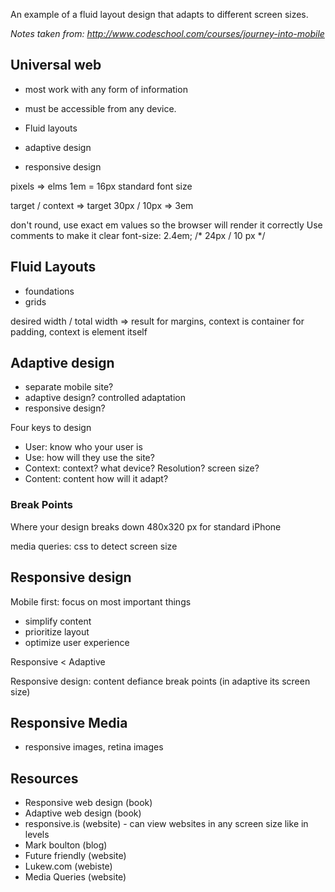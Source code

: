 An example of a fluid layout design that adapts to different screen sizes.

_Notes taken from: http://www.codeschool.com/courses/journey-into-mobile_

## Universal web
* most work with any form of information
* must be accessible from any device. 

* Fluid layouts
* adaptive design
* responsive design

pixels => elms
1em = 16px standard font size

target / context => target
30px / 10px => 3em

don't round, use exact em values so the browser will render it correctly
Use comments to make it clear 
font-size: 2.4em; /* 24px / 10 px */

## Fluid Layouts
* foundations
* grids

desired width / total width => result
for margins, context is container
for padding, context is element itself

## Adaptive design
* separate mobile site?
* adaptive design? controlled adaptation 
* responsive design? 

Four keys to design
* User: know who your user is
* Use: how will they use the site?
* Context: context? what device? Resolution? screen size?
* Content: content how will it adapt? 

### Break Points
Where your design breaks down
480x320 px for standard iPhone 

media queries: css to detect screen size

## Responsive design
Mobile first: focus on most important things
* simplify content
* prioritize layout
* optimize user experience 

Responsive < Adaptive

Responsive design: content defiance break points (in adaptive its screen size)

## Responsive Media
* responsive images, retina images

## Resources
* Responsive web design (book)
* Adaptive web design (book)
* responsive.is (website) - can view websites in any screen size like in levels
* Mark boulton (blog)
* Future friendly (website)
* Lukew.com (webiste)
* Media Queries (website)